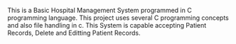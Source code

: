 This is a Basic Hospital Management System programmed in C programming language.
This project uses several C programming concepts and also file handling in c.
This System is capable accepting Patient Records, Delete and Editting Patient Records.

